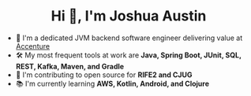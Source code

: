<h1 align="center">Hi 👋, I'm Joshua Austin</h1>

- 💼 I'm a dedicated JVM backend software engineer delivering value at [Accenture](https://www.accenture.com/us-en/careers/local/flexcareers)
- 🛠️ My most frequent tools at work are **Java, Spring Boot, JUnit, SQL, REST, Kafka, Maven, and Gradle**
- 🫶 I'm contributing to open source for **RIFE2 and CJUG**
- 📚 I'm currently learning **AWS, Kotlin, Android, and Clojure**
